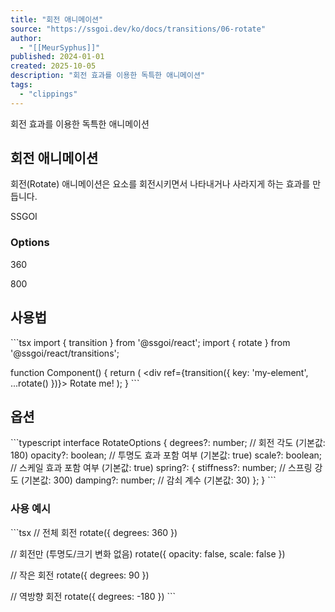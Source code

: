 ```yaml
---
title: "회전 애니메이션"
source: "https://ssgoi.dev/ko/docs/transitions/06-rotate"
author:
  - "[[MeurSyphus]]"
published: 2024-01-01
created: 2025-10-05
description: "회전 효과를 이용한 독특한 애니메이션"
tags:
  - "clippings"
---
```

회전 효과를 이용한 독특한 애니메이션

## 회전 애니메이션

회전(Rotate) 애니메이션은 요소를 회전시키면서 나타내거나 사라지게 하는 효과를 만듭니다.

SSGOI

### Options

360

800

## 사용법

\`\`\`tsx
import { transition } from '@ssgoi/react';
import { rotate } from '@ssgoi/react/transitions';

function Component() {
  return (
    <div ref={transition({
      key: 'my-element',
      ...rotate()
    })}>
      Rotate me!
    </div>
  );
}
\`\`\`

## 옵션

\`\`\`typescript
interface RotateOptions {
  degrees?: number;     // 회전 각도 (기본값: 180)
  opacity?: boolean;    // 투명도 효과 포함 여부 (기본값: true)
  scale?: boolean;      // 스케일 효과 포함 여부 (기본값: true)
  spring?: {
    stiffness?: number; // 스프링 강도 (기본값: 300)
    damping?: number;   // 감쇠 계수 (기본값: 30)
  };
}
\`\`\`

### 사용 예시

\`\`\`tsx
// 전체 회전
rotate({ degrees: 360 })

// 회전만 (투명도/크기 변화 없음)
rotate({ opacity: false, scale: false })

// 작은 회전
rotate({ degrees: 90 })

// 역방향 회전
rotate({ degrees: -180 })
\`\`\`
